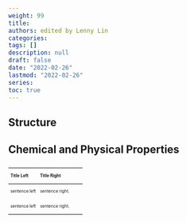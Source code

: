 ```yaml
---
weight: 99
title: 
authors: edited by Lenny Lin
categories: 
tags: []
description: null
draft: false
date: "2022-02-26"
lastmod: "2022-02-26"
series: 
toc: true
---
```


<!--more-->

## Structure

## Chemical and Physical Properties

<table style="width:100%; font-size: 60%">
<caption style="text-align:left", align = "top"><b></b></caption>
<colgroup><col style="width: 40%" /><col style="width: 60%" />
</colgroup>
<thead>
  <tr VALIGN=TOP style="text-align:left"  class="header">
    <th><p>Title Left</p></th>
    <th><p>Title Right</p></th>
  </tr>
</thead>
<tbody VALIGN=TOP>
  <tr class="odd">
    <td><p>sentence left
    </p></td>
    <td><p>sentence right.
    </p></td>
  </tr>
  <tr class="even">
    <td><p>sentence left
    </p></td>
    <td><p> sentence right.
    </p></td>
  </tr>
</tbody>
</table>
